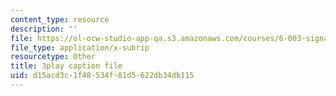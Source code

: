 ```yaml
---
content_type: resource
description: ''
file: https://ol-ocw-studio-app-qa.s3.amazonaws.com/courses/6-003-signals-and-systems-fall-2011/d15acd3c1f48534f81d5622db34db115_w1Z2FX8rQc0.vtt
file_type: application/x-subrip
resourcetype: Other
title: 3play caption file
uid: d15acd3c-1f48-534f-81d5-622db34db115
---
```

